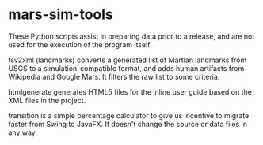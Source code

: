 # mars-sim-tools
These Python scripts assist in preparing data prior to a release, and are not used for the execution of the program itself.

tsv2xml (landmarks) converts a generated list of Martian landmarks from USGS to a simulation-compatible format, and adds human artifacts from Wikipedia and Google Mars. It filters the raw list to some criteria.

htmlgenerate generates HTML5 files for the inline user guide based on the XML files in the project.

transition is a simple percentage calculator to give us incentive to migrate faster from Swing to JavaFX. It doesn't change the source or data files in any way.
